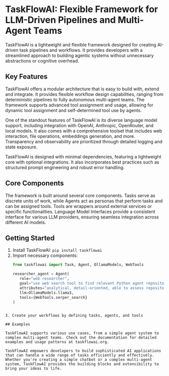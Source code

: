 # TaskFlowAI: Flexible Framework for LLM-Driven Pipelines and Multi-Agent Teams

TaskFlowAI is a lightweight and flexible framework designed for creating AI-driven task pipelines and workflows. It provides developers with a streamlined approach to building agentic systems without unnecessary abstractions or cognitive overhead.

## Key Features

TaskFlowAI offers a modular architecture that is easy to build with, extend and integrate. It provides flexible workflow design capabilities, ranging from deterministic pipelines to fully autonomous multi-agent teams. The framework supports advanced tool assignment and usage, allowing for dynamic tool assignment and self-determined tool use by agents.

One of the standout features of TaskFlowAI is its diverse language model support, including integration with OpenAI, Anthropic, OpenRouter, and local models. It also comes with a comprehensive toolset that includes web interaction, file operations, embeddings generation, and more. Transparency and observability are prioritized through detailed logging and state exposure.

TaskFlowAI is designed with minimal dependencies, featuring a lightweight core with optional integrations. It also incorporates best practices such as structured prompt engineering and robust error handling.

## Core Components

The framework is built around several core components. Tasks serve as discrete units of work, while Agents act as personas that perform tasks and can be assigned tools. Tools are wrappers around external services or specific functionalities. Language Model Interfaces provide a consistent interface for various LLM providers, ensuring seamless integration across different AI models.

## Getting Started

1. Install TaskFlowAI: `pip install taskflowai`
2. Import necessary components:
   ```python
   from taskflowai import Task, Agent, OllamaModels, WebTools

   researcher_agent = Agent(
      role="web researcher",
      goal="use web search tool to find relevant Python agent repositories with open issues",
      attributes="analytical, detail-oriented, able to assess repository relevance and popularity",
      llm=OllamaModels.llama3,
      tools={WebTools.serper_search}
   )
```

3. Create your workflows by defining tasks, agents, and tools

## Examples

TaskFlowAI supports various use cases, from a simple agent system to complex multi-agent teams. Check out the documentation for detailed examples and usage patterns at taskflowai.org.

TaskFlowAI empowers developers to build sophisticated AI applications that can handle a wide range of tasks efficiently and effectively. Whether you're creating a simple chatbot or a complex multi-agent system, TaskFlowAI provides the building blocks and extensibility to bring your ideas to life.
